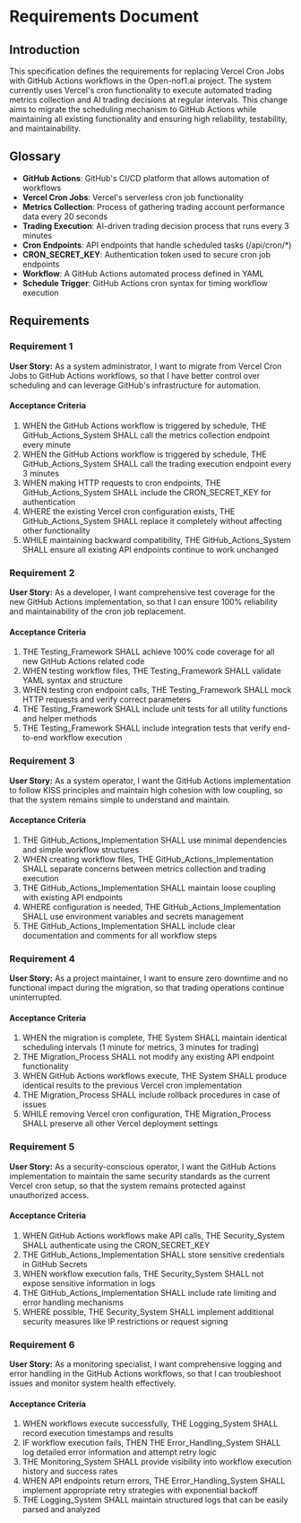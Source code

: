 # Requirements Document

## Introduction

This specification defines the requirements for replacing Vercel Cron Jobs with GitHub Actions workflows in the Open-nof1.ai project. The system currently uses Vercel's cron functionality to execute automated trading metrics collection and AI trading decisions at regular intervals. This change aims to migrate the scheduling mechanism to GitHub Actions while maintaining all existing functionality and ensuring high reliability, testability, and maintainability.

## Glossary

- **GitHub Actions**: GitHub's CI/CD platform that allows automation of workflows
- **Vercel Cron Jobs**: Vercel's serverless cron job functionality
- **Metrics Collection**: Process of gathering trading account performance data every 20 seconds
- **Trading Execution**: AI-driven trading decision process that runs every 3 minutes
- **Cron Endpoints**: API endpoints that handle scheduled tasks (/api/cron/*)
- **CRON_SECRET_KEY**: Authentication token used to secure cron job endpoints
- **Workflow**: A GitHub Actions automated process defined in YAML
- **Schedule Trigger**: GitHub Actions cron syntax for timing workflow execution

## Requirements

### Requirement 1

**User Story:** As a system administrator, I want to migrate from Vercel Cron Jobs to GitHub Actions workflows, so that I have better control over scheduling and can leverage GitHub's infrastructure for automation.

#### Acceptance Criteria

1. WHEN the GitHub Actions workflow is triggered by schedule, THE GitHub_Actions_System SHALL call the metrics collection endpoint every minute
2. WHEN the GitHub Actions workflow is triggered by schedule, THE GitHub_Actions_System SHALL call the trading execution endpoint every 3 minutes
3. WHEN making HTTP requests to cron endpoints, THE GitHub_Actions_System SHALL include the CRON_SECRET_KEY for authentication
4. WHERE the existing Vercel cron configuration exists, THE GitHub_Actions_System SHALL replace it completely without affecting other functionality
5. WHILE maintaining backward compatibility, THE GitHub_Actions_System SHALL ensure all existing API endpoints continue to work unchanged

### Requirement 2

**User Story:** As a developer, I want comprehensive test coverage for the new GitHub Actions implementation, so that I can ensure 100% reliability and maintainability of the cron job replacement.

#### Acceptance Criteria

1. THE Testing_Framework SHALL achieve 100% code coverage for all new GitHub Actions related code
2. WHEN testing workflow files, THE Testing_Framework SHALL validate YAML syntax and structure
3. WHEN testing cron endpoint calls, THE Testing_Framework SHALL mock HTTP requests and verify correct parameters
4. THE Testing_Framework SHALL include unit tests for all utility functions and helper methods
5. THE Testing_Framework SHALL include integration tests that verify end-to-end workflow execution

### Requirement 3

**User Story:** As a system operator, I want the GitHub Actions implementation to follow KISS principles and maintain high cohesion with low coupling, so that the system remains simple to understand and maintain.

#### Acceptance Criteria

1. THE GitHub_Actions_Implementation SHALL use minimal dependencies and simple workflow structures
2. WHEN creating workflow files, THE GitHub_Actions_Implementation SHALL separate concerns between metrics collection and trading execution
3. THE GitHub_Actions_Implementation SHALL maintain loose coupling with existing API endpoints
4. WHERE configuration is needed, THE GitHub_Actions_Implementation SHALL use environment variables and secrets management
5. THE GitHub_Actions_Implementation SHALL include clear documentation and comments for all workflow steps

### Requirement 4

**User Story:** As a project maintainer, I want to ensure zero downtime and no functional impact during the migration, so that trading operations continue uninterrupted.

#### Acceptance Criteria

1. WHEN the migration is complete, THE System SHALL maintain identical scheduling intervals (1 minute for metrics, 3 minutes for trading)
2. THE Migration_Process SHALL not modify any existing API endpoint functionality
3. WHEN GitHub Actions workflows execute, THE System SHALL produce identical results to the previous Vercel cron implementation
4. THE Migration_Process SHALL include rollback procedures in case of issues
5. WHILE removing Vercel cron configuration, THE Migration_Process SHALL preserve all other Vercel deployment settings

### Requirement 5

**User Story:** As a security-conscious operator, I want the GitHub Actions implementation to maintain the same security standards as the current Vercel cron setup, so that the system remains protected against unauthorized access.

#### Acceptance Criteria

1. WHEN GitHub Actions workflows make API calls, THE Security_System SHALL authenticate using the CRON_SECRET_KEY
2. THE GitHub_Actions_Implementation SHALL store sensitive credentials in GitHub Secrets
3. WHEN workflow execution fails, THE Security_System SHALL not expose sensitive information in logs
4. THE GitHub_Actions_Implementation SHALL include rate limiting and error handling mechanisms
5. WHERE possible, THE Security_System SHALL implement additional security measures like IP restrictions or request signing

### Requirement 6

**User Story:** As a monitoring specialist, I want comprehensive logging and error handling in the GitHub Actions workflows, so that I can troubleshoot issues and monitor system health effectively.

#### Acceptance Criteria

1. WHEN workflows execute successfully, THE Logging_System SHALL record execution timestamps and results
2. IF workflow execution fails, THEN THE Error_Handling_System SHALL log detailed error information and attempt retry logic
3. THE Monitoring_System SHALL provide visibility into workflow execution history and success rates
4. WHEN API endpoints return errors, THE Error_Handling_System SHALL implement appropriate retry strategies with exponential backoff
5. THE Logging_System SHALL maintain structured logs that can be easily parsed and analyzed